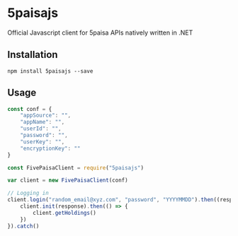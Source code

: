 # 5paisajs

Official Javascript client for 5paisa APIs natively written in .NET

## Installation

```
npm install 5paisajs --save
```

## Usage

<!-- eslint-disable strict -->

```js
const conf = {
    "appSource": "",
    "appName": "",
    "userId": "",
    "password": "",
    "userKey": "",
    "encryptionKey": ""
}

const FivePaisaClient = require("5paisajs")

var client = new FivePaisaClient(conf)

// Logging in
client.login("random_email@xyz.com", "password", "YYYYMMDD").then((response) => {
    client.init(response).then(() => {
        client.getHoldings()
    })
}).catch()

```
